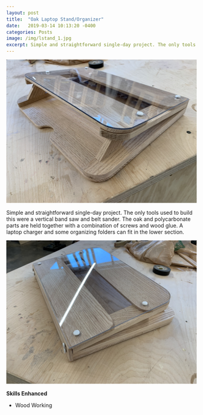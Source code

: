 ```yaml
---
layout: post
title:  "Oak Laptop Stand/Organizer"
date:   2019-03-14 10:13:20 -0400
categories: Posts
image: /img/lstand_1.jpg
excerpt: Simple and straightforward single-day project. The only tools used to build this were a vertical band saw and belt sander. The oak and polycarbonate parts are held together with a combination of screws and...
---
```

![Image 1](/img/lstand_1.jpg)

Simple and straightforward single-day project. The only tools used to build this were a vertical band saw and belt sander. The oak and polycarbonate parts are held together with a combination of screws and wood glue. A laptop charger and some organizing folders can fit in the lower section. 

![Image 2](/img/lstand_2.jpg)

**Skills Enhanced**
- Wood Working